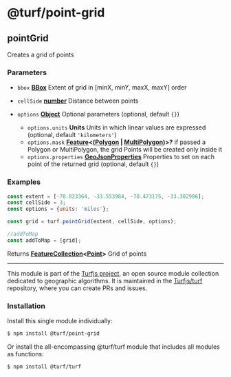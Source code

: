 # @turf/point-grid

<!-- Generated by documentation.js. Update this documentation by updating the source code. -->

## pointGrid

Creates a grid of points

### Parameters

*   `bbox` **[BBox][1]** Extent of grid in \[minX, minY, maxX, maxY] order
*   `cellSide` **[number][2]** Distance between points
*   `options` **[Object][3]** Optional parameters (optional, default `{}`)

    *   `options.units` **Units** Units in which linear values are expressed (optional, default `'kilometers'`)
    *   `options.mask` **[Feature][4]<([Polygon][5] | [MultiPolygon][6])>?** if passed a Polygon or MultiPolygon, the grid Points will be created only inside it
    *   `options.properties` **[GeoJsonProperties][4]** Properties to set on each point of the returned grid (optional, default `{}`)

### Examples

```javascript
const extent = [-70.823364, -33.553984, -70.473175, -33.302986];
const cellSide = 3;
const options = {units: 'miles'};

const grid = turf.pointGrid(extent, cellSide, options);

//addToMap
const addToMap = [grid];
```

Returns **[FeatureCollection][7]<[Point][8]>** Grid of points

[1]: https://tools.ietf.org/html/rfc7946#section-5

[2]: https://developer.mozilla.org/docs/Web/JavaScript/Reference/Global_Objects/Number

[3]: https://developer.mozilla.org/docs/Web/JavaScript/Reference/Global_Objects/Object

[4]: https://tools.ietf.org/html/rfc7946#section-3.2

[5]: https://tools.ietf.org/html/rfc7946#section-3.1.6

[6]: https://tools.ietf.org/html/rfc7946#section-3.1.7

[7]: https://tools.ietf.org/html/rfc7946#section-3.3

[8]: https://tools.ietf.org/html/rfc7946#section-3.1.2

<!-- This file is automatically generated. Please don't edit it directly. If you find an error, edit the source file of the module in question (likely index.js or index.ts), and re-run "yarn docs" from the root of the turf project. -->

---

This module is part of the [Turfjs project](https://turfjs.org/), an open source module collection dedicated to geographic algorithms. It is maintained in the [Turfjs/turf](https://github.com/Turfjs/turf) repository, where you can create PRs and issues.

### Installation

Install this single module individually:

```sh
$ npm install @turf/point-grid
```

Or install the all-encompassing @turf/turf module that includes all modules as functions:

```sh
$ npm install @turf/turf
```
